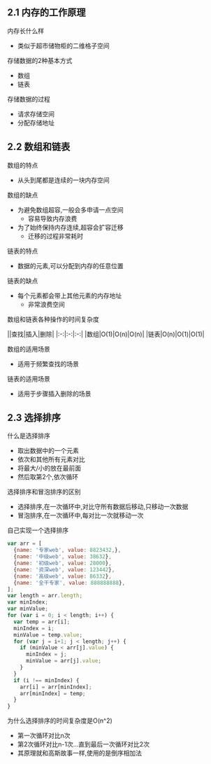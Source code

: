 ## 2.1 内存的工作原理

内存长什么样
- 类似于超市储物柜的二维格子空间

存储数据的2种基本方式
- 数组
- 链表

存储数据的过程
- 请求存储空间
- 分配存储地址

## 2.2 数组和链表

数组的特点
- 从头到尾都是连续的一块内存空间

数组的缺点
- 为避免数组超容,一般会多申请一点空间
  - 容易导致内存浪费
- 为了始终保持内存连续,超容会扩容迁移
  - 迁移的过程非常耗时

链表的特点
- 数据的元素,可以分配到内存的任意位置

链表的缺点
- 每个元素都会带上其他元素的内存地址
  - 非常浪费空间

数组和链表各种操作的时间复杂度

||查找|插入|删除|
|:-:|:-:|:-:|
|数组|O(1)|O(n)|O(n)|
|链表|O(n)|O(1)|O(1)|

数组的适用场景
- 适用于频繁查找的场景

链表的适用场景
- 适用于步骤插入删除的场景

## 2.3 选择排序

什么是选择排序
- 取出数据中的一个元素
- 依次和其他所有元素对比
- 将最大/小的放在最前面
- 然后取第2个,依次循环

选择排序和冒泡排序的区别
- 选择排序,在一次循环中,对比守所有数据后移动,只移动一次数据
- 冒泡排序,在一次循环中,每对比一次就移动一次

自己实现一个选择排序

```javascript
var arr = [
  {name: '专家web', value: 8823432,},
  {name: '中级web', value: 38632},
  {name: '初级web', value: 28000},
  {name: '资深web', value: 123442},
  {name: '高级web', value: 86332},
  {name: '全干专家', value: 888888888},
];
var length = arr.length;
var minIndex;
var minValue;
for (var i = 0; i < length; i++) {
  var temp = arr[i];
  minIndex = i;
  minValue = temp.value;
  for (var j = i+1; j < length; j++) {
    if (minValue < arr[j].value) {
      minIndex = j;
      minValue = arr[j].value;
    }
  }
  if (i !== minIndex) {
    arr[i] = arr[minIndex];
    arr[minIndex] = temp;
  }
}
```

为什么选择排序的时间复杂度是O(n^2)
- 第一次循环对比n次
- 第2次循环对比n-1次...直到最后一次循环对比2次
- 其原理就和高斯故事一样,使用的是倒序相加法
